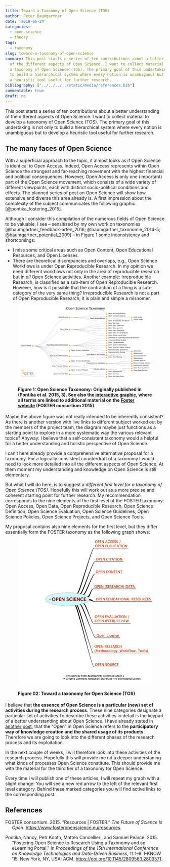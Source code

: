 ```yaml
---
title: Toward a Taxonomy of Open Science (TOS)
author: Peter Baumgartner
date: '2019-06-24'
categories:
  - open-science
  - theory
tags:
  - taxonomy
slug: toward-a-taxonomy-of-open-science
summary: This post starts a series of ten contributions about a better understanding
  of the different aspects of Open Science. I want to collect material to develop
  a taxonomy of Open Science (TOS). The primary goal of this undertaking is not only
  to build a hierarchical system where every notion is unambiguous but to develop
  a heuristic tool useful for further research.
bibliography: ["../../../../static/media/references.bib"]
commentable: true
draft: no
---
```


This post starts a series of ten contributions about a better understanding of the different aspects of Open Science. I want to collect material to develop a taxonomy of Open Science (TOS). The primary goal of this undertaking is not only to build a hierarchical system where every notion is unambiguous but to develop a heuristic tool useful for further research.

## The many faces of Open Science

With a superficial approach to the topic, it almost looks as if Open Science is identical to Open Access. Indeed, Open Access represents within Open Science the strongest and far-reaching movement with the highest financial and political consequences. However, Open Access is only one (important) part of the Open Science movement, which consists of a wide variety of different viewpoints, each with distinct socio-political conditions and effects. The planned series of post on Open Science will show how extensive and diverse this area already is. A first impression about the complexity of the subject communicates the following graphic \[@pontika_fostering_2015\].

Although I consider this compilation of the numerous fields of Open Science to be valuable, I see – sensitized by my own work on taxonomies \[@baumgartner_feedback-arten_2016; @baumgartner_taxonomie_2014-5; @baumgartner_potential_2009\] – in [Figure 1](#fig1) some inconsistency and shortcomings:

-   I miss some critical areas such as Open Content, Open Educational Resources, and Open Licenses.
-   There are theoretical discrepancies and overlaps, e.g., Open Science Workflows is under Open Reproducible Research. In my opinion we need different workflows not only in the area of reproducible research but in *all* Open Science activities. Another example: Irreproducible Research, is classified as a sub-item of Open Reproducible Research. However, how is it possible that the contraction of a thing is a sub-category of the very same thing? Irreproducible Research is not a part of Open Reproducible Research; it is plain and simple a misnomer.

<figure>

<img src="images/foster-open-science-taxonomy-min.png" alt="A mindmap as a graphical representation of an Open Science taxonomy" id="fig1" class="border shadow"/>

<figcaption>
<h4>

**Figure 1:** Open Science Taxonomy: Originally published in (Pontika et al. 2015, 3). See also the [interactive graphic](https://www.fosteropenscience.eu/resources), where all terms are linked to additional material on the [Foster website](https://www.fosteropenscience.eu/resources) (FOSTER consortium 2015).

</h4>
</figcaption>
</figure>

Maybe the above figure was not really intended to be inherently consistent? As there is another version with live links to different subject worked out by the members of the project team, the diagram maybe just functions as a starting point to explore in a more systematic way the various relevant topics? Anyway: I believe that a self-consistent taxonomy would a helpful for a better understanding and holistic perspective of Open Science.

I can’t here already provide a comprehensive alternative proposal for a taxonomy. For a logically consistent counterdraft of a taxonomy I would need to look more detailed into all the different aspects of Open Science. At them moment my understanding and knowledge on Open Science is still elementary.

But what I will do here, is to suggest a *different first level for a taxonomy of Open Science (TOS)*. Hopefully this will work out as a more precise and coherent starting point for further research. My recommendation corresponds to the nine elements of the first level of the FOSTER taxonomy: Open Access, Open Data, Open Reproducible Research, Open Science Definition, Open Science Evaluation, Open Science Guidelines, Open Science Policies, Open Science Projects, and Open Science Tools.

My proposal contains also nine elements for the first level, but they differ essentially form the FOSTER taxonomy as the following graph shows:

<figure>

<img src="images/open-science-0-min.png" alt="Open Science Taxonomie" class="border shadow" usemap="#open-science-map"/>

<figcaption>
<h4>

**Figure 02:** Toward a taxonomy for Open Science (TOS)

</h4>
</figcaption>
</figure>
<map name="open-science-map">
<area alt="CC-BY-SA 4.0" title="CC-BY-SA 4.0" href="https://creativecommons.org/licenses/by-sa/4.0/" coords="225,693,646,738" shape="rect">
<area alt="Open Science" title="Open Science" href="/2019/06/24/toward-a-taxonomy-of-open-science/" coords="136,270,370,349" shape="rect">
</map>

I believe that **the essence of Open Science is a particular (new) set of activities during the research process**. These nine categories designate a particular set of activities.To describe these activities in detail is the keypart of a better understanding about Open Science. I have already stated in [another post](/2019/06/12/what-is-open-science-about/), that the “Open” in Open Science refers to the **participatory way of knowledge creation and the shared usage of its products**. Therefore we are going to look into the different phases of the research process and its exploitation.

In the next couple of weeks, I will therefore look into these activities of the research process. Hopefully this will provide me nd a deeper understaning what kinds of processes Open Science constitute. This should provide me with the material for the third tier of a taxonomy for Open Science.

Every time I will publish one of these articles, I will repeat my graph with a slight change: You will see a new red arrow to the left of the relevant first level category. Behind these marked categories you will find active links to the corresponding post.

## References

<div id="refs" class="references csl-bib-body hanging-indent">

<div id="ref-foster_consortium_resources_2015" class="csl-entry">

FOSTER consortium. 2015. “Resources \| FOSTER.” *The Future of Science Is Open*. <https://www.fosteropenscience.eu/resources>.

</div>

<div id="ref-pontika_fostering_2015" class="csl-entry">

Pontika, Nancy, Petr Knoth, Matteo Cancellieri, and Samuel Pearce. 2015. “Fostering Open Science to Research Using a Taxonomy and an <span class="nocase">eLearning Portal</span>.” In *Proceedings of the 15th International Conference on Knowledge Technologies and Data-Driven Business*, 11:1–8. I-KNOW ’15. New York, NY, USA: ACM. <https://doi.org/10.1145/2809563.2809571>.

</div>

</div>
